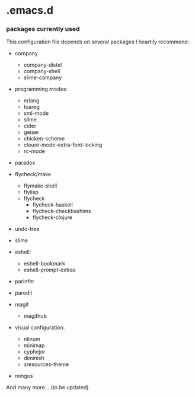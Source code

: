# .emacs.d

### packages currently used
 This configuration file depends on several packages I heartily recommend:
+ company
    + company-distel
    + company-shell
    + slime-company
+ programming modes: 
    + erlang
    + tuareg
    + sml-mode
    + slime
    + cider
    + geiser
    + chicken-scheme
    + cloure-mode-extra-font-locking
    + rc-mode
+ paradox
+ flycheck/make
    + flymake-shell
    + flylisp
    + flycheck
        + flycheck-haskell
        + flycheck-checkbashims
        + flycheck-clojure

+ undo-tree
+ slime
+ eshell:
    + eshell-bookmark
    + eshell-prompt-extras
+ parinfer
+ paredit
+ magit
    + magithub
+ visual configuration:
    + nlinum
    + minimap
    + cyphejor
    + diminish
    + xresources-theme
+ mingus

And many more... (to be updated)
